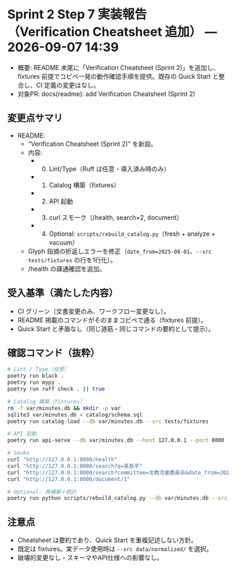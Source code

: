 # Sprint 2 Step 7 実装報告（Verification Cheatsheet 追加） — 2026-09-07 14:39

- 概要: README 末尾に「Verification Cheatsheet (Sprint 2)」を追加し、fixtures 前提でコピペ一発の動作確認手順を提供。既存の Quick Start と整合し、CI 定義の変更はなし。
- 対象PR: docs(readme): add Verification Cheatsheet (Sprint 2)

## 変更点サマリ
- README:
  - “Verification Cheatsheet (Sprint 2)” を新設。
  - 内容:
    - 0) Lint/Type（Ruff は任意・導入済み時のみ）
    - 1) Catalog 構築（fixtures）
    - 2) API 起動
    - 3) curl スモーク（/health, search×2, document）
    - 4) Optional: `scripts/rebuild_catalog.py`（fresh + analyze + vacuum）
  - Glyph 指摘の折返しエラーを修正（`date_from=2025-08-01`、`--src tests/fixtures` の行を1行化）。
  - /health の疎通確認を追加。

## 受入基準（満たした内容）
- CI グリーン（文書変更のみ、ワークフロー変更なし）。
- README 掲載のコマンドがそのままコピペで通る（fixtures 前提）。
- Quick Start と矛盾なし（同じ道筋・同じコマンドの要約として提示）。

## 確認コマンド（抜粋）
```bash
# Lint / Type（任意）
poetry run black .
poetry run mypy .
poetry run ruff check . || true

# Catalog 構築（fixtures）
rm -f var/minutes.db && mkdir -p var
sqlite3 var/minutes.db < catalog/schema.sql
poetry run catalog-load --db var/minutes.db --src tests/fixtures

# API 起動
poetry run api-serve --db var/minutes.db --host 127.0.0.1 --port 8000

# Smoke
curl "http://127.0.0.1:8000/health"
curl "http://127.0.0.1:8000/search?q=高島平"
curl "http://127.0.0.1:8000/search?committee=文教児童委員会&date_from=2025-08-01&date_to=2025-08-31"
curl "http://127.0.0.1:8000/document/1"

# Optional: 再構築＋統計
poetry run python scripts/rebuild_catalog.py --db var/minutes.db --src tests/fixtures --fresh --analyze --vacuum --verbose
```

## 注意点
- Cheatsheet は要約であり、Quick Start を重複記述しない方針。
- 既定は fixtures。実データ使用時は `--src data/normalized/` を選択。
- 破壊的変更なし・スキーマやAPI仕様への影響なし。

